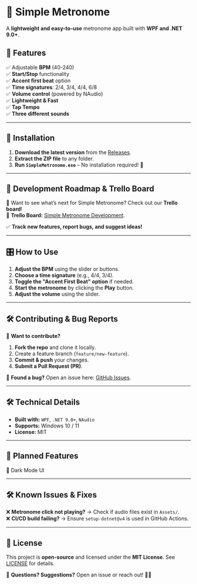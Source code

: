 # 🎵 Simple Metronome

A **lightweight and easy-to-use** metronome app built with **WPF and .NET 9.0+**.

## 🚀 Features
✅ Adjustable **BPM** (40-240)  
✅ **Start/Stop** functionality  
✅ **Accent first beat** option  
✅ **Time signatures**: 2/4, 3/4, 4/4, 6/8  
✅ **Volume control** (powered by NAudio)  
✅ **Lightweight & Fast**  
✅ **Tap Tempo**  
✅ **Three different sounds**  

---

## 🔧 **Installation**
1. **Download the latest version** from the [Releases](https://github.com/Leah27uu/SimpleMetronome/releases).  
2. **Extract the ZIP file** to any folder.  
3. **Run `SimpleMetronome.exe`** – No installation required! 🎵  

---

## 📌 **Development Roadmap & Trello Board**  
🚀 Want to see what’s next for Simple Metronome? Check out our **Trello board**!  
📌 **Trello Board:** [Simple Metronome Development](https://trello.com/b/fZeGu0Xx/simple-metronome-development).

✅ **Track new features, report bugs, and suggest ideas!**  

---


## 🎛 **How to Use**
1. **Adjust the BPM** using the slider or buttons.  
2. **Choose a time signature** (e.g., 4/4, 3/4).  
3. **Toggle the "Accent First Beat" option** if needed.  
4. **Start the metronome** by clicking the **Play** button.  
5. **Adjust the volume** using the slider.  

---

## 🛠 **Contributing & Bug Reports**  
🚀 **Want to contribute?**  
1. **Fork the repo** and clone it locally.  
2. Create a feature branch (`feature/new-feature`).  
3. **Commit & push** your changes.  
4. **Submit a Pull Request (PR)**.  

🐞 **Found a bug?** Open an issue here: [GitHub Issues](https://github.com/Leah27uu/SimpleMetronome/issues).  

---

## 🛠 **Technical Details**
- **Built with:** `WPF`, `.NET 9.0+`, `NAudio`
- **Supports:** Windows 10 / 11
- **License:** MIT  

---

## 📝 **Planned Features**
🔹 Dark Mode UI  

---

## 🛠 **Known Issues & Fixes**
❌ **Metronome click not playing?** → Check if audio files exist in `Assets/`.  
❌ **CI/CD build failing?** → Ensure `setup-dotnet@v4` is used in GitHub Actions.  

---

## 📜 **License**
This project is **open-source** and licensed under the **MIT License**. See [LICENSE](LICENSE) for details.  

📩 **Questions? Suggestions?** Open an issue or reach out! 🚀🎵
